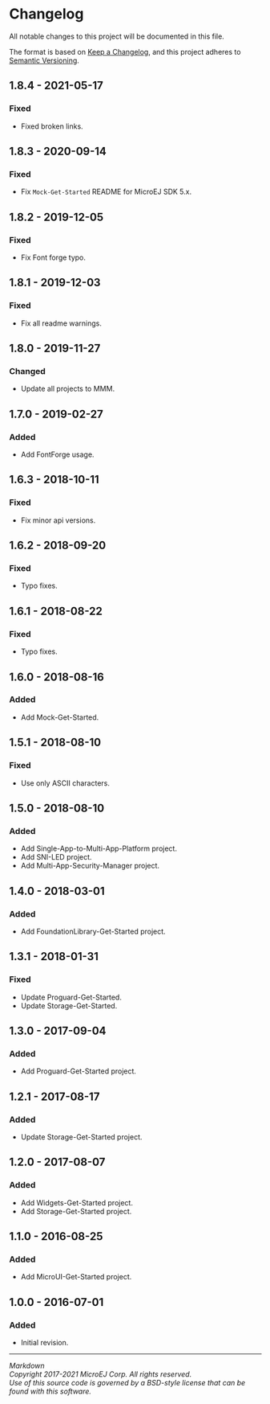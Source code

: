 # Changelog

All notable changes to this project will be documented in this file.

The format is based on [Keep a Changelog](https://keepachangelog.com/en/1.0.0/),
and this project adheres to [Semantic Versioning](https://semver.org/spec/v2.0.0.html).

## 1.8.4 - 2021-05-17

### Fixed

   - Fixed broken links.

## 1.8.3 - 2020-09-14

### Fixed

   - Fix `Mock-Get-Started` README for MicroEJ SDK 5.x.

## 1.8.2 - 2019-12-05

### Fixed

  - Fix Font forge typo.

## 1.8.1 - 2019-12-03

### Fixed

  - Fix all readme warnings.

## 1.8.0 - 2019-11-27

### Changed

  - Update all projects to MMM.
  
## 1.7.0 - 2019-02-27

### Added

  - Add FontForge usage.

## 1.6.3 - 2018-10-11

### Fixed

  - Fix minor api versions.

## 1.6.2 - 2018-09-20

### Fixed

  - Typo fixes.

## 1.6.1 - 2018-08-22

### Fixed

  - Typo fixes.

## 1.6.0 - 2018-08-16

### Added

  - Add Mock-Get-Started.

## 1.5.1 - 2018-08-10

### Fixed

  - Use only ASCII characters.

## 1.5.0 - 2018-08-10

### Added

   - Add Single-App-to-Multi-App-Platform project.
   - Add SNI-LED project.
   - Add Multi-App-Security-Manager project.

## 1.4.0 - 2018-03-01

### Added

   - Add FoundationLibrary-Get-Started project.

## 1.3.1 - 2018-01-31

### Fixed

   - Update Proguard-Get-Started.
   - Update Storage-Get-Started.

## 1.3.0 - 2017-09-04

### Added

   - Add Proguard-Get-Started project.

## 1.2.1 - 2017-08-17

### Added

   - Update Storage-Get-Started project.

## 1.2.0 - 2017-08-07

### Added

  - Add Widgets-Get-Started project.
  - Add Storage-Get-Started project.

## 1.1.0 - 2016-08-25

### Added

  - Add MicroUI-Get-Started project.

## 1.0.0 - 2016-07-01

### Added

  - Initial revision.

---  
_Markdown_   
_Copyright 2017-2021 MicroEJ Corp. All rights reserved._  
_Use of this source code is governed by a BSD-style license that can be found with this software._  
